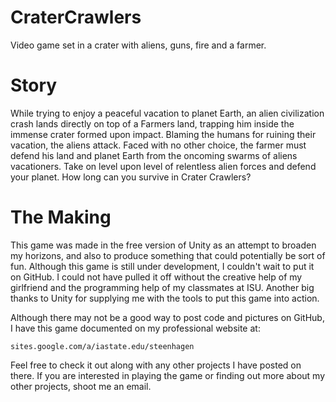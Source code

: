 # CraterCrawlers
Video game set in a crater with aliens, guns, fire and a farmer.

# Story
While trying to enjoy a peaceful vacation to planet Earth, an alien civilization crash lands directly on top of a Farmers land, trapping him inside the immense crater formed upon impact. Blaming the humans for ruining their vacation, the aliens attack. Faced with no other choice, the farmer must defend his land and planet Earth from the oncoming swarms of aliens vacationers. Take on level upon level of relentless alien forces and defend your planet. How long can you survive in Crater Crawlers?

# The Making
This game was made in the free version of Unity as an attempt to broaden my horizons, and also to produce something that could potentially be sort of fun. Although this game is still under development, I couldn't wait to put it on GitHub. I could not have pulled it off without the creative help of my girlfriend and the programming help of my classmates at ISU. Another big thanks to Unity for supplying me with the tools to put this game into action. 

Although there may not be a good way to post code and pictures on GitHub, I have this game documented on my professional website at:

    sites.google.com/a/iastate.edu/steenhagen
    
Feel free to check it out along with any other projects I have posted on there. If you are interested in playing the game or finding out more about my other projects, shoot me an email.
